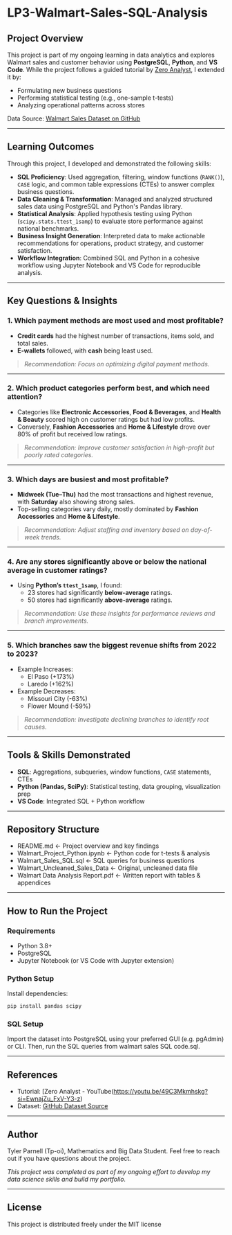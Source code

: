# LP3-Walmart-Sales-SQL-Analysis

## Project Overview

This project is part of my ongoing learning in data analytics and explores Walmart sales and customer behavior using **PostgreSQL**, **Python**, and **VS Code**. While the project follows a guided tutorial by [Zero Analyst](https://youtu.be/49C3Mkmhskg?si=EwnajZu_FxV-Y3-z), I extended it by:
- Formulating new business questions
- Performing statistical testing (e.g., one-sample t-tests)
- Analyzing operational patterns across stores

Data Source: [Walmart Sales Dataset on GitHub](https://github.com/najirh/Walmart_SQL_Python)

---

## Learning Outcomes

Through this project, I developed and demonstrated the following skills:

- **SQL Proficiency**: Used aggregation, filtering, window functions (`RANK()`), `CASE` logic, and common table expressions (CTEs) to answer complex business questions.
- **Data Cleaning & Transformation**: Managed and analyzed structured sales data using PostgreSQL and Python's Pandas library.
- **Statistical Analysis**: Applied hypothesis testing using Python (`scipy.stats.ttest_1samp`) to evaluate store performance against national benchmarks.
- **Business Insight Generation**: Interpreted data to make actionable recommendations for operations, product strategy, and customer satisfaction.
- **Workflow Integration**: Combined SQL and Python in a cohesive workflow using Jupyter Notebook and VS Code for reproducible analysis.

---

## Key Questions & Insights

### 1. Which payment methods are most used and most profitable?
- **Credit cards** had the highest number of transactions, items sold, and total sales.
- **E-wallets** followed, with **cash** being least used.
> *Recommendation: Focus on optimizing digital payment methods.*

---

### 2. Which product categories perform best, and which need attention?
- Categories like **Electronic Accessories**, **Food & Beverages**, and **Health & Beauty** scored high on customer ratings but had low profits.
- Conversely, **Fashion Accessories** and **Home & Lifestyle** drove over 80% of profit but received low ratings.
>  *Recommendation: Improve customer satisfaction in high-profit but poorly rated categories.*

---

### 3. Which days are busiest and most profitable?
- **Midweek (Tue–Thu)** had the most transactions and highest revenue, with **Saturday** also showing strong sales.
- Top-selling categories vary daily, mostly dominated by **Fashion Accessories** and **Home & Lifestyle**.
> *Recommendation: Adjust staffing and inventory based on day-of-week trends.*

---

### 4. Are any stores significantly above or below the national average in customer ratings?
- Using **Python’s `ttest_1samp`**, I found:
  - 23 stores had significantly **below-average** ratings.
  - 50 stores had significantly **above-average** ratings.
>  *Recommendation: Use these insights for performance reviews and branch improvements.*

---

### 5. Which branches saw the biggest revenue shifts from 2022 to 2023?
- Example Increases:
  - El Paso (+173%)
  - Laredo (+162%)
- Example Decreases:
  - Missouri City (-63%)
  - Flower Mound (-59%)
>  *Recommendation: Investigate declining branches to identify root causes.*

---

## Tools & Skills Demonstrated
- **SQL**: Aggregations, subqueries, window functions, `CASE` statements, CTEs
- **Python (Pandas, SciPy)**: Statistical testing, data grouping, visualization prep
- **VS Code**: Integrated SQL + Python workflow

---

## Repository Structure
- README.md <- Project overview and key findings
- Walmart_Project_Python.ipynb <- Python code for t-tests & analysis
- Walmart_Sales_SQL.sql <- SQL queries for business questions
- Walmart_Uncleaned_Sales_Data <- Original, uncleaned data file
- Walmart Data Analysis Report.pdf <- Written report with tables & appendices

---

## How to Run the Project

### Requirements
- Python 3.8+
- PostgreSQL
- Jupyter Notebook (or VS Code with Jupyter extension)

### Python Setup
Install dependencies:
```bash
pip install pandas scipy
```

### SQL Setup
Import the dataset into PostgreSQL using your preferred GUI (e.g. pgAdmin) or CLI.
Then, run the SQL queries from walmart sales SQL code.sql.

---

## References
- Tutorial: [Zero Analyst - YouTube(https://youtu.be/49C3Mkmhskg?si=EwnajZu_FxV-Y3-z)
- Dataset: [GitHub Dataset Source](https://github.com/najirh/Walmart_SQL_Python)

---

## Author

Tyler Parnell (Tp-oi), Mathematics and Big Data Student.
Feel free to reach out if you have questions about the project.

*This project was completed as part of my ongoing effort to develop my data science skills and build my portfolio.*

---

## License

This project is distributed freely under the MIT license

